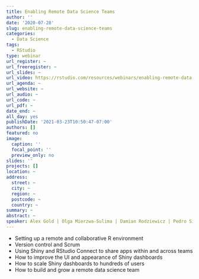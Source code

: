 ```yaml
---
title: Enabling Remote Data Science Teams
author: ''
date: '2020-07-28'
slug: enabling-remote-data-science-teams
categories:
  - Data Science
tags:
  - RStudio
type: webinar
url_register: ~
url_freeregister: ~
url_slides: ~
url_video: https://rstudio.com/resources/webinars/enabling-remote-data-science-teams/
url_agenda: ~
url_website: ~
url_audio: ~
url_code: ~
url_pdf: ~
date_end: ~
all_day: yes
publishDate: '2021-03-23T10:50:47-07:00'
authors: []
featured: no
image:
  caption: ''
  focal_point: ''
  preview_only: no
slides: ''
projects: []
location: ~
address:
  street: ~
  city: ~
  region: ~
  postcode: ~
  country: ~
summary: ~
abstract: ~
speaker: Alex Gold | Olga Mierzwa-Sulima | Damian Rodziewicz | Pedro Silva
---
```

<!--more-->
- Setting up a remote and collaborative R environment  
- Version control and Scrum  
- Using Shiny and RStudio Connect to share apps within and across teams  
- How to improve the UI and appearance of Shiny dashboards  
- How to scale Shiny dashboards to hundreds of users  
- How to build and grow a remote data science team  
